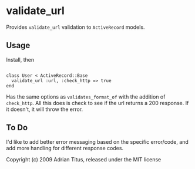 <h1>validate_url</h1>
<p>Provides <code>validate_url</code> validation to <code>ActiveRecord</code> models.</p>


<h2>Usage</h2>
<p>Install, then</p>
<code>
class User < ActiveRecord::Base
  validate_url :url, :check_http => true
end
</code>

<p>Has the same options as <code>validates_format_of</code> with the addition of <code>check_http</code>.  All
this does is check to see if the url returns a 200 response.  If it doesn't, it will throw the error.</p>

<h2>To Do</h2>
<p>I'd like to add better error messaging based on the specific error/code, and add more handling for different
response codes.</p>

Copyright (c) 2009 Adrian Titus, released under the MIT license

